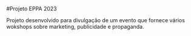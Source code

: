 #Projeto EPPA 2023

Projeto desenvolvido para divulgação de um evento que fornece vários wokshops sobre marketing, publicidade e propaganda.
